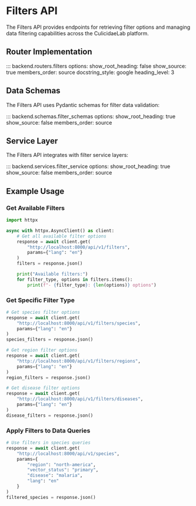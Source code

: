 # Filters API

The Filters API provides endpoints for retrieving filter options and managing data filtering capabilities across the CulicidaeLab platform.

## Router Implementation

::: backend.routers.filters
    options:
      show_root_heading: false
      show_source: true
      members_order: source
      docstring_style: google
      heading_level: 3


## Data Schemas

The Filters API uses Pydantic schemas for filter data validation:

::: backend.schemas.filter_schemas
    options:
      show_root_heading: true
      show_source: false
      members_order: source

## Service Layer

The Filters API integrates with filter service layers:

::: backend.services.filter_service
    options:
      show_root_heading: true
      show_source: false
      members_order: source

## Example Usage

### Get Available Filters

```python
import httpx

async with httpx.AsyncClient() as client:
    # Get all available filter options
    response = await client.get(
        "http://localhost:8000/api/v1/filters",
        params={"lang": "en"}
    )
    filters = response.json()

    print("Available filters:")
    for filter_type, options in filters.items():
        print(f"- {filter_type}: {len(options)} options")
```

### Get Specific Filter Type

```python
# Get species filter options
response = await client.get(
    "http://localhost:8000/api/v1/filters/species",
    params={"lang": "en"}
)
species_filters = response.json()

# Get region filter options
response = await client.get(
    "http://localhost:8000/api/v1/filters/regions",
    params={"lang": "en"}
)
region_filters = response.json()

# Get disease filter options
response = await client.get(
    "http://localhost:8000/api/v1/filters/diseases",
    params={"lang": "en"}
)
disease_filters = response.json()
```

### Apply Filters to Data Queries

```python
# Use filters in species queries
response = await client.get(
    "http://localhost:8000/api/v1/species",
    params={
        "region": "north-america",
        "vector_status": "primary",
        "disease": "malaria",
        "lang": "en"
    }
)
filtered_species = response.json()
```
